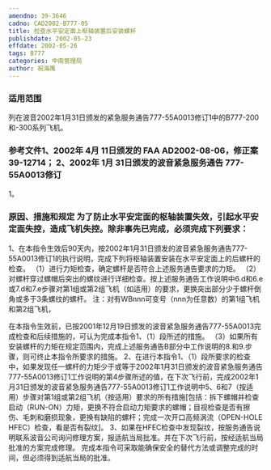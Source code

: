 ```yaml
---
amendno: 39-3646
cadno: CAD2002-B777-05
title: 检查水平安定面上枢轴装置后安装螺杆
publishdate: 2002-05-23
effdate: 2002-05-26
tags: B777
categories: 中南管理局
author: 祝海鹰
---
```


### 适用范围 
列在波音2002年1月31日颁发的紧急服务通告777-55A0013修订1中的B777-200和-300系列飞机。

<!--more-->
### 参考文件1、2002年 4月 11日颁发的 FAA AD2002-08-06，修正案 39-12714； 2、2002年 1月 31日颁发的波音紧急服务通告 777-55A0013修订 
1。

### 原因、措施和规定     为了防止水平安定面的枢轴装置失效，引起水平安定面失控，造成飞机失控。除非事先已完成，必须完成下列要求： 
1、在本指令生效后90天内，按2002年1月31日颁发的波音紧急服务通告777-55A0013修订1的执行说明，完成下列将枢轴装置安装在水平安定面上的后螺杆的检查。 
    （1）进行力矩检查，确定螺杆是否符合上述服务通告要求的力矩。
    （2）对螺杆穿过螺帽后突出的螺纹进行详细检查。按上述服务通告工作说明中6.d和6.e或7.d和7.e步骤对第1组或第2组飞机（如适用）的要求，更换突出部分少于螺杆倒角或多于3条螺纹的螺杆。 
    注：对有WBnnn可变号（nnn为任意数）的第1组飞机和第2组飞机，
  
在本指令生效前，已按2001年12月19日颁发的波音紧急服务通告777-55A0013完成检查和后续措施的，可认为完成本指令1、（1）段所述的措施。 
    （3）如果所有安装螺杆的力矩在规定范围内，完成上述服务通告B部分中工作说明的8.和9.步骤，则可终止本指令所要求的措施。 
    2、在进行本指令1、（1）段所要求的检查中，如果发现任一螺杆的力矩少于或等于2002年1月31日颁发的波音紧急服务通告777-55A0013修订1工作说明的第4步骤所述的值，在下次飞行前，完成2002年1月31日颁发的波音紧急服务通告777-55A0013修订1工作说明中5、6和7（按适用）步骤对第1组或第2组飞机（按适用）要求的所有措施[包括：拆下螺帽并检查启动（RUN-ON）力矩，更换不符合启动力矩要求的螺帽；目视检查是否有擦伤、毛刺和磨损现象，更换有缺陷的螺杆；完成一次开口高频涡流（OPEN-HOLE HFEC）检查，看是否有裂纹]。 
    3、如果在HFEC检查中发现裂纹，按服务通告说明联系波音公司询问修理方案，报适航当局批准。并在下次飞行前，按经适航当局批准的方案完成修理。 
    完成本指令可采取能确保安全的替代方法或调整完成的时间，但必须得到适航当局的批准。
